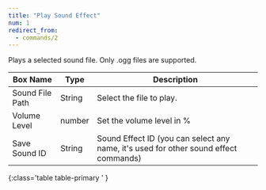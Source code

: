 ```yaml
---
title: "Play Sound Effect"
num: 1
redirect_from:
  - commands/2
---
```


Plays a selected sound file. Only .ogg files are supported.

| Box Name | Type | Description | 
|-------|--------|--------|
|Sound File Path|	String|	Select the file to play.
|Volume Level|number|Set the volume level in %
|Save Sound ID|String|Sound Effect ID (you can select any name, it's used for other sound effect commands)
{:class='table table-primary ' }












